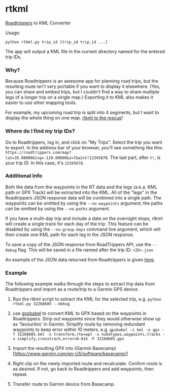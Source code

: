 # rtkml
[Roadtrippers](https://roadtrippers.com/) to KML Converter

Usage:

````
python rtkml.py trip_id [trip_id trip_id ...]
````

The app will output a KML file in the current directory named for the entered trip IDs.

### Why?

Because Roadtrippers is an awesome app for planning road trips, but the resulting route isn't very portable if you want to display it elsewhere. (Yes, you can share and embed trips, but I couldn't find a way to share multiple legs of a longer trip on a single map.) Exporting it to KML also makes it easier to use other mapping tools.

For example, my upcoming road trip is split into 4 segments, but I want to display the whole thing on one map. [rtkml to the rescue](https://thetravelingmidget.com/the-route/)!

### Where do I find my trip IDs?

Go to Roadtrippers, log in, and click on "My Trips". Select the trip you want to export. In the address bar of your browser, you'll see something like this: `https://roadtrippers.com/map?lat=35.00000&lng=-120.00000&z=7&a2=t!12345678`. The last part, after `t!`, is your trip ID. In this case, it's `12345678`.

### Additional Info

Both the data from the waypoints in the RT data and the legs (a.k.a. KML path or GPX Track) will be extracted into the KML. All of the "legs" in the Roadtrippers JSON response data will be combined into a single path. The waypoints can be omitted by using the `--no-waypoints` argument; the paths can be omitted by using the `--no-paths` argument. 

If you have a multi-day trip and include a date on the overnight stops, rtkml will create a single track for each day of the trip. This feature can be disabled by using the `--no-group-days` command line argument, which will then create one KML path for each leg in the JSON response.

To save a copy of the JSON response from RoadTrippers API, use the `--debug` flag. This will be saved in a file named after the trip ID: `<ID>.json`

An example of the JSON data returned from Roadtrippers is given [here](example_response.json).

### Example

The following example walks through the steps to extract trip data from Roadtrippers and import as a route/trip to a Garmin GPS device.

1. Run the rtkml script to extract the KML for the selected trip, e.g.
`python rtkml.py 32268605 --debug`

2. use [gpsbabel](https://www.gpsbabel.org/index.html) to convert KML to GPX based on the waypoints in Roadtrippers. Strip out waypoints since they would otherwise show up as 'favourites' in Garmin. Simplify route by removing redundant waypoints to keep error within 10 meters. e.g.
`gpsbabel -i kml -o gpx -f 32268605.kml -x transform,rte=wpt -x nuketypes,waypoints,tracks -x simplify,crosstrack,error=0.01k -F 32268605.gpx`

3. Import the resulting GPX into (Garmin Basecamp)[https://www.garmin.com/en-US/software/basecamp/]

4. Right clip on the newly imported route and recalculate. Confirm route is as desired. If not, go back to Roadtrippers and add waypoints, then repeat.

5. Transfer route to Garmin device from Basecamp.
